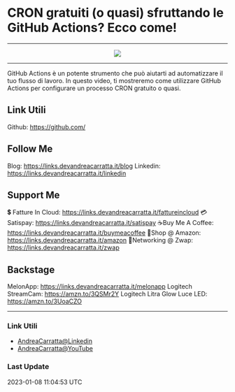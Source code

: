 # CRON gratuiti (o quasi) sfruttando le GitHub Actions? Ecco come!
 
<hr />
 
<div align="center">

<a href="https://www.youtube.com/v/1N3KpQDqYAU?version=3" target="_blank" alt="CRON gratuiti (o quasi) sfruttando le GitHub Actions? Ecco come!">

<img src="https://img.youtube.com/vi/1N3KpQDqYAU/0.jpg" />

</a>

</div>
 
<hr />
 
GitHub Actions è un potente strumento che può aiutarti ad automatizzare il tuo flusso di lavoro. In questo video, ti mostreremo come utilizzare GitHub Actions per configurare un processo CRON gratuito o quasi.


## Link Utili
Github: https://github.com/


## Follow Me

Blog: https://links.devandreacarratta.it/blog 
Linkedin: https://links.devandreacarratta.it/linkedin


## Support Me

💲 Fatture In Cloud: https://links.devandreacarratta.it/fattureincloud
💳Satispay: https://links.devandreacarratta.it/satispay
☕Buy Me A Coffee: https://links.devandreacarratta.it/buymeacoffee
🛒Shop @ Amazon: https://links.devandreacarratta.it/amazon
🤝Networking @ Zwap: https://links.devandreacarratta.it/zwap



## Backstage
MelonApp: https://links.devandreacarratta.it/melonapp
Logitech StreamCam: https://amzn.to/3QSMr2Y
Logitech Litra Glow Luce LED: https://amzn.to/3UoaCZO
 
<hr />
 
### Link Utili
- [AndreaCarratta@Linkedin](https://links.devandreacarratta.it/linkedin)
- [AndreaCarratta@YouTube](https://links.devandreacarratta.it/youtube)
### Last Update
2023-01-08 11:04:53 UTC
